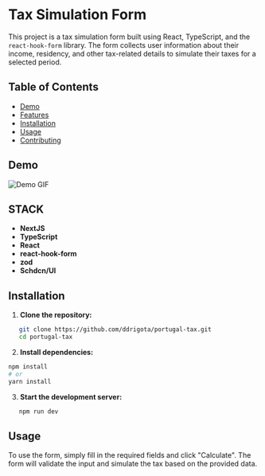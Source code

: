 # Tax Simulation Form

This project is a tax simulation form built using React, TypeScript, and the `react-hook-form` library. The form collects user information about their income, residency, and other tax-related details to simulate their taxes for a selected period.

## Table of Contents

- [Demo](#demo)
- [Features](#features)
- [Installation](#installation)
- [Usage](#usage)
- [Contributing](#contributing)

## Demo

![Demo GIF](link_to_demo.gif)

## STACK

- **NextJS**
- **TypeScript**
- **React**
- **react-hook-form**
- **zod**
- **Schdcn/UI**

## Installation

1. **Clone the repository:**

```sh
   git clone https://github.com/ddrigota/portugal-tax.git
   cd portugal-tax
```

2. **Install dependencies:**

```sh
npm install
# or
yarn install
```

3. **Start the development server:**

```sh
   npm run dev
```

## Usage

To use the form, simply fill in the required fields and click "Calculate". The form will validate the input and simulate the tax based on the provided data.
